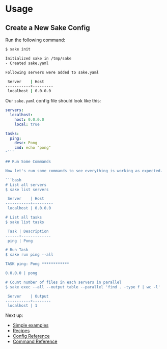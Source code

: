 # Usage

## Create a New Sake Config

Run the following command:

```bash
$ sake init

Initialized sake in /tmp/sake
- Created sake.yaml

Following servers were added to sake.yaml

 Server    | Host
-----------+---------
 localhost | 0.0.0.0
```

Our `sake.yaml` config file should look like this:

```yaml title=sake.yaml
servers:
  localhost:
    host: 0.0.0.0
    local: true

tasks:
  ping:
    desc: Pong
    cmd: echo "pong"
"```

## Run Some Commands

Now let's run some commands to see everything is working as expected.

```bash
# List all servers
$ sake list servers

 Server    | Host
-----------+---------
 localhost | 0.0.0.0

# List all tasks
$ sake list tasks

 Task | Description
------+-------------
 ping | Pong

# Run Task
$ sake run ping --all

TASK ping: Pong ************

0.0.0.0 | pong

# Count number of files in each servers in parallel
$ sake exec --all --output table --parallel 'find . -type f | wc -l'

 Server    | Output
-----------+--------
 localhost | 1
```

Next up:

- [Simple examples](/examples)
- [Recipes](/recipes)
- [Config Reference](/config-reference)
- [Command Reference](/command-reference)
